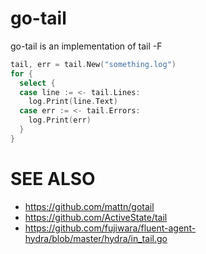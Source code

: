 # go-tail
go-tail is an implementation of tail -F

``` go
tail, err = tail.New("something.log")
for {
  select {
  case line := <- tail.Lines:
    log.Print(line.Text)
  case err := <- tail.Errors:
    log.Print(err)
  }
}
```

# SEE ALSO

- https://github.com/mattn/gotail
- https://github.com/ActiveState/tail
- https://github.com/fujiwara/fluent-agent-hydra/blob/master/hydra/in_tail.go
